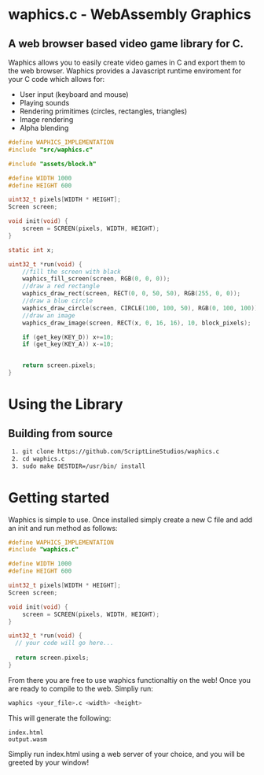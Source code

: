 # waphics.c - WebAssembly Graphics
## A web browser based video game library for C.

Waphics allows you to easily create video games in C and export them to the web browser. Waphics provides a Javascript runtime enviroment for your C code which allows for:

<ul>
  <li>User input (keyboard and mouse)</li>
  <li>Playing sounds</li>
  <li>Rendering primitimes (circles, rectangles, triangles)</li>
  <li>Image rendering</li>
  <li>Alpha blending</li>
</ul>

```C
#define WAPHICS_IMPLEMENTATION
#include "src/waphics.c"

#include "assets/block.h"

#define WIDTH 1000
#define HEIGHT 600

uint32_t pixels[WIDTH * HEIGHT];
Screen screen;

void init(void) {
    screen = SCREEN(pixels, WIDTH, HEIGHT);
}

static int x;

uint32_t *run(void) {
    //fill the screen with black
    waphics_fill_screen(screen, RGB(0, 0, 0));
    //draw a red rectangle
    waphics_draw_rect(screen, RECT(0, 0, 50, 50), RGB(255, 0, 0));
    //draw a blue circle
    waphics_draw_circle(screen, CIRCLE(100, 100, 50), RGB(0, 100, 100));
    //draw an image
    waphics_draw_image(screen, RECT(x, 0, 16, 16), 10, block_pixels);

    if (get_key(KEY_D)) x+=10;
    if (get_key(KEY_A)) x-=10;


    return screen.pixels;
}
```

# Using the Library
## Building from source
```bash
 1. git clone https://github.com/ScriptLineStudios/waphics.c
 2. cd waphics.c
 3. sudo make DESTDIR=/usr/bin/ install
```

# Getting started
Waphics is simple to use. Once installed simply create a new C file and add an init and run method as follows:

```C
#define WAPHICS_IMPLEMENTATION
#include "waphics.c"

#define WIDTH 1000
#define HEIGHT 600

uint32_t pixels[WIDTH * HEIGHT];
Screen screen;

void init(void) {
    screen = SCREEN(pixels, WIDTH, HEIGHT);
}

uint32_t *run(void) {
  // your code will go here...
  
  return screen.pixels;
}
```

From there you are free to use waphics functionaltiy on the web! Once you are ready to compile to the web. Simpliy run:
```bash
waphics <your_file>.c <width> <height>
```

This will generate the following:
```
index.html
output.wasm
```

Simpliy run index.html using a web server of your choice, and you will be greeted by your window!
